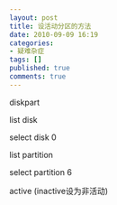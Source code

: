 ```yaml
---
layout: post
title: 设活动分区的方法
date: 2010-09-09 16:19
categories:
- 疑难杂症
tags: []
published: true
comments: true
---
```

<p><p>diskpart</p>
<p>list disk</p>
<p>select disk 0</p>
<p>list partition</p>
<p>select partition 6</p>
<p>active (inactive设为非活动)</p></p>

